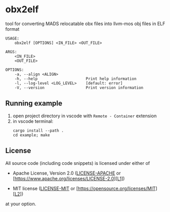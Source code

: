 # obx2elf

tool for converting MADS relocatable obx files into llvm-mos obj files in ELF format

```
USAGE:
    obx2elf [OPTIONS] <IN_FILE> <OUT_FILE>

ARGS:
    <IN_FILE>
    <OUT_FILE>

OPTIONS:
    -a, --align <ALIGN>
    -h, --help                     Print help information
    -l, --log-level <LOG_LEVEL>    [default: error]
    -V, --version                  Print version information
```

## Running example

1. open project directory in vscode with `Remote - Container` extension
2. in vscode terminal:
   ```
   cargo install --path .
   cd example; make
   ```

## License

All source code (including code snippets) is licensed under either of

- Apache License, Version 2.0 ([LICENSE-APACHE](LICENSE-APACHE) or
  [https://www.apache.org/licenses/LICENSE-2.0][L1])

- MIT license ([LICENSE-MIT](LICENSE-MIT) or
  [https://opensource.org/licenses/MIT][L2])

[L1]: https://www.apache.org/licenses/LICENSE-2.0
[L2]: https://opensource.org/licenses/MIT

at your option.
